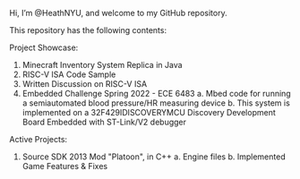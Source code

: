 Hi, I’m @HeathNYU, and welcome to my GitHub repository.

This repository has the following contents:

Project Showcase:
1. Minecraft Inventory System Replica in Java
2. RISC-V ISA Code Sample
3. Written Discussion on RISC-V ISA
4. Embedded Challenge Spring 2022 - ECE 6483
  a. Mbed code for running a semiautomated blood pressure/HR measuring device
  b. This system is implemented on a 32F429IDISCOVERYMCU Discovery Development Board Embedded with ST-Link/V2 debugger

Active Projects:
1. Source SDK 2013 Mod "Platoon", in C++
  a. Engine files
  b. Implemented Game Features & Fixes

<!---
HeathNYU/HeathNYU is a ✨ special ✨ repository because its `README.md` (this file) appears on your GitHub profile.
You can click the Preview link to take a look at your changes.
--->
